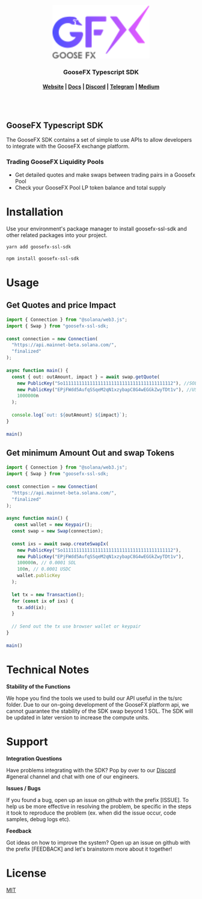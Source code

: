 <div align="center">
  <img height="142" src="https://github.com/GooseFX1/gfx-web-app/blob/dev/public/img/assets/gfx_logo_gradient_lite.svg" />
  <h3>GooseFX Typescript SDK</h3>
  <h4>
    <a href="https://goosefx.io">Website</a>
    <span> | </span>
    <a href="https://docs.goosefx.io">Docs</a>
    <span> | </span>
    <a href="https://discord.com/channels/833693973687173121/833742620371058688">Discord</a>
    <span> | </span>
    <a href="https://www.t.me/goosefx">Telegram</a>
    <span> | </span>
    <a href="https://medium.com/goosefx">Medium</a>
  </h4>
  <br />
  <br />
</div>

## GooseFX Typescript SDK

The GooseFX SDK contains a set of simple to use APIs to allow developers to integrate with the GooseFX exchange platform.

### Trading GooseFX Liquidity Pools

- Get detailed quotes and make swaps between trading pairs in a Goosefx Pool
- Check your GooseFX Pool LP token balance and total supply

# Installation

Use your environment's package manager to install goosefx-ssl-sdk and other related packages into your project.

```bash
yarn add goosefx-ssl-sdk
```

```bash
npm install goosefx-ssl-sdk
```

# Usage

## Get Quotes and price Impact

```typescript
import { Connection } from "@solana/web3.js";
import { Swap } from "goosefx-ssl-sdk;

const connection = new Connection(
  "https://api.mainnet-beta.solana.com/",
  "finalized"
);

async function main() {
  const { out: outAmount, impact } = await swap.getQuote(
    new PublicKey("So11111111111111111111111111111111111111112"), //SOL
    new PublicKey("EPjFWdd5AufqSSqeM2qN1xzybapC8G4wEGGkZwyTDt1v"), //USD
    1000000n
  );

  console.log(`out: ${outAmount} ${impact}`);
}

main()

```

## Get minimum Amount Out and swap Tokens

```typescript
import { Connection } from "@solana/web3.js";
import { Swap } from "goosefx-ssl-sdk;

const connection = new Connection(
  "https://api.mainnet-beta.solana.com/",
  "finalized"
);

async function main() {
   const wallet = new Keypair();
  const swap = new Swap(connection);

  const ixs = await swap.createSwapIx(
    new PublicKey("So11111111111111111111111111111111111111112"),
    new PublicKey("EPjFWdd5AufqSSqeM2qN1xzybapC8G4wEGGkZwyTDt1v"),
    100000n, // 0.0001 SOL
    100n, // 0.0001 USDC
    wallet.publicKey
  );

  let tx = new Transaction();
  for (const ix of ixs) {
    tx.add(ix);
  }

  // Send out the tx use browser wallet or keypair
}

main()

```

# Technical Notes

**Stability of the Functions**

We hope you find the tools we used to build our API useful in the ts/src folder. Due to our on-going development of the GooseFX platform api, we cannot guarantee the stability of the SDK swap beyond 1 SOL. The SDK will be updated in later version to increase the compute units.

# Support

**Integration Questions**

Have problems integrating with the SDK? Pop by over to our [Discord](https://discord.gg/PAVyv4A2C5) #general channel and chat with one of our engineers.

**Issues / Bugs**

If you found a bug, open up an issue on github with the prefix [ISSUE]. To help us be more effective in resolving the problem, be specific in the steps it took to reproduce the problem (ex. when did the issue occur, code samples, debug logs etc).

**Feedback**

Got ideas on how to improve the system? Open up an issue on github with the prefix [FEEDBACK] and let's brainstorm more about it together!

# License

[MIT](https://choosealicense.com/licenses/mit/)
